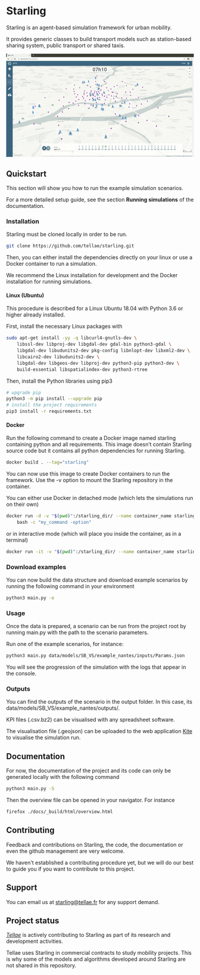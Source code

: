 # Starling

Starling is an agent-based simulation framework for urban mobility.

It provides generic classes to build transport models such as station-based sharing system,
public transport or shared taxis.

![](./docs/images/starling-viz.gif)

## Quickstart

This section will show you how to run the example simulation scenarios.

For a more detailed setup guide, see the section **Running simulations**
of the documentation.

### Installation

Starling must be cloned locally in order to be run.

```bash
git clone https://github.com/tellae/starling.git
```

Then, you can either install the dependencies directly on your linux or
use a Docker container to run a simulation.

We recommend the Linux installation for development and the Docker installation for running simulations.

#### Linux (Ubuntu)

This procedure is described for a Linux Ubuntu 18.04 with Python 3.6 or higher already installed.

First, install the necessary Linux packages with

```bash
sudo apt-get install -yy -q libcurl4-gnutls-dev \
    libssl-dev libproj-dev libgdal-dev gdal-bin python3-gdal \
    libgdal-dev libudunits2-dev pkg-config libnlopt-dev libxml2-dev \
    libcairo2-dev libudunits2-dev \
    libgdal-dev libgeos-dev libproj-dev python3-pip python3-dev \
    build-essential libspatialindex-dev python3-rtree
```

Then, install the Python libraries using pip3

```bash
# upgrade pip
python3 -m pip install --upgrade pip
# install the project requirements
pip3 install -r requirements.txt
```

#### Docker

Run the following command
to create a Docker image named starling
containing python and all requirements.
This image doesn’t contain Starling source code but it
contains all python dependencies for running Starling.

```bash
docker build . --tag="starling"
```

You can now use this image to create Docker containers to run the framework.
Use the -v option to mount the Starling repository in the container.


You can either use Docker in detached mode (which lets the simulations
run on their own)

```bash
docker run -d -v "$(pwd)":/starling_dir/ --name container_name starling\
    bash -c "my_command -option"
```

or in interactive mode (which will place you inside the container,
as in a terminal)

```bash
docker run -it -v "$(pwd)":/starling_dir/ --name container_name starling
```

### Download examples

You can now build the data structure and download example scenarios by
running the following command in your environment

```bash
python3 main.py -e
```

### Usage

Once the data is prepared, a scenario can be run from the project
root by running main.py with the path to the scenario parameters.

Run one of the example scenarios, for instance:

```bash
python3 main.py data/models/SB_VS/example_nantes/inputs/Params.json
```

You will see the progression of the simulation with the logs that
appear in the console.

### Outputs

You can find the outputs of the scenario in the output folder.
In this case, its data/models/SB_VS/example_nantes/outputs/.

KPI files (.csv.bz2) can be visualised with any spreadsheet software.

The visualisation file (.geojson) can be uploaded to the web application
[Kite](https://kite.tellae.fr/) to visualise the simulation run.

## Documentation

For now, the documentation of the project and its code can only be
generated locally with the following command

```bash
python3 main.py -S
```

Then the overview file can be opened in your navigator. For instance

```bash
firefox ./docs/_build/html/overview.html
```

## Contributing

Feedback and contributions on Starling, the code, the documentation or
even the github management are very welcome.

We haven't established a contributing procedure yet, but we will do our
best to guide you if you want to contribute to this project.

## Support

You can email us at starling@tellae.fr for any support demand.

## Project status

[*Tellae*](https://tellae.fr/) is actively contributing to Starling as part of its research and development activities.

Tellae uses Starling in commercial contracts to study mobility projects. This is why
some of the models and algorithms developed around Starling are not shared in this repository.
